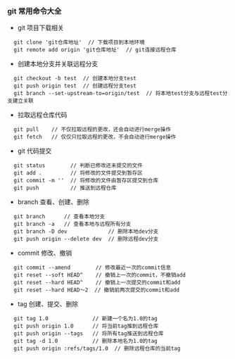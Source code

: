 ### git 常用命令大全


- git 项目下载相关

```
  git clone 'git仓库地址'  // 下载项目到本地环境
  git remote add origin 'git仓库地址'  // git连接远程仓库
```

- 创建本地分支并关联远程分支

```
  git checkout -b test  // 创建本地分支test
  git push origin test  // 创建远程分支test
  git branch --set-upstream-to=origin/test  // 将本地test分支与远程test分支建立关联
```

- 拉取远程仓库代码

```
  git pull    // 不仅拉取远程的更改，还会自动进行merge操作
  git fetch   // 仅仅只拉取远程的更改，不会自动进行merge操作
```


- git 代码提交

```
  git status        // 判断已修改还未提交的文件
  git add .         // 将修改的文件提交到暂存区
  git commit -m ''  // 将修改的文件由暂存区提交到仓库
  git push          // 推送到远程仓库
```

- branch 查看、创建、删除

```
  git branch      // 查看本地分支
  git branch -a   // 查看本地与远程所有分支
  git branch -D dev             // 删除本地dev分支
  git push origin --delete dev  // 删除远程dev分支
```

- commit 修改、撤销

```
  git commit --amend        // 修改最近一次的commit信息
  git reset --soft HEAD^    // 撤销上一次的commit，不撤销add
  git reset --hard HEAD^    // 撤销上一次提交的commit和add
  git reset --hard HEAD～2  // 撤销前两次提交的commit和add
```

- tag 创建、提交、删除

```
  git tag 1.0              // 新建一个名为1.0的tag
  git push origin 1.0      // 将当前tag推到远程仓库
  git push origin --tags   // 将所有tag推送到远程仓库
  git tag -d 1.0           // 删除本地名为1.0的tag
  git push origin :refs/tags/1.0  // 删除远程仓库的当前tag
```